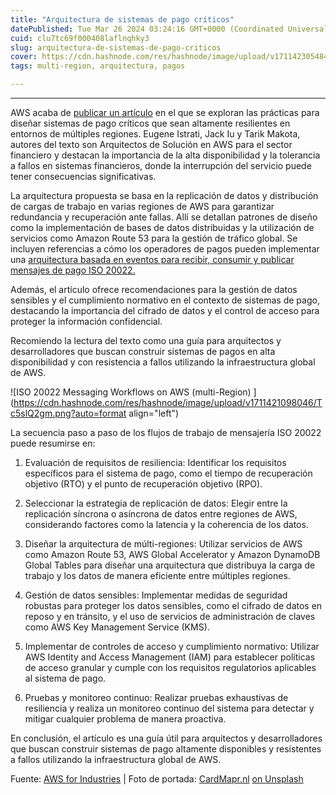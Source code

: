 ```yaml
---
title: "Arquitectura de sistemas de pago críticos"
datePublished: Tue Mar 26 2024 03:24:16 GMT+0000 (Coordinated Universal Time)
cuid: clu7tc69f000408laflnqhky3
slug: arquitectura-de-sistemas-de-pago-criticos
cover: https://cdn.hashnode.com/res/hashnode/image/upload/v1711423054848/eff110f6-b0d4-4d82-85ca-bd7c642999f1.jpeg
tags: multi-region, arquitectura, pagos

---
```


---

AWS acaba de [publicar un artículo](https://aws.amazon.com/blogs/industries/architecting-critical-payment-systems-for-multi-region-resiliency/) en el que se exploran las prácticas para diseñar sistemas de pago críticos que sean altamente resilientes en entornos de múltiples regiones. Eugene Istrati, Jack Iu y Tarik Makota, autores del texto son Arquitectos de Solución en AWS para el sector financiero y destacan la importancia de la alta disponibilidad y la tolerancia a fallos en sistemas financieros, donde la interrupción del servicio puede tener consecuencias significativas.

La arquitectura propuesta se basa en la replicación de datos y distribución de cargas de trabajo en varias regiones de AWS para garantizar redundancia y recuperación ante fallas. Allí se detallan patrones de diseño como la implementación de bases de datos distribuidas y la utilización de servicios como Amazon Route 53 para la gestión de tráfico global. Se incluyen referencias a cómo los operadores de pagos pueden implementar una [arquitectura basada en eventos para recibir, consumir y publicar mensajes de pago ISO 20022.](https://aws.amazon.com/solutions/guidance/iso-20022-messaging-workflows-on-aws/)

Además, el artículo ofrece recomendaciones para la gestión de datos sensibles y el cumplimiento normativo en el contexto de sistemas de pago, destacando la importancia del cifrado de datos y el control de acceso para proteger la información confidencial.

Recomiendo la lectura del texto como una guía para arquitectos y desarrolladores que buscan construir sistemas de pagos en alta disponibilidad y con resistencia a fallos utilizando la infraestructura global de AWS.

![ISO 20022 Messaging Workflows on AWS (multi-Region)
](https://cdn.hashnode.com/res/hashnode/image/upload/v1711421098046/Tc5slQ2gm.png?auto=format align="left")

La secuencia paso a paso de los flujos de trabajo de mensajería ISO 20022 puede resumirse en:

1. Evaluación de requisitos de resiliencia: Identificar los requisitos específicos para el sistema de pago, como el tiempo de recuperación objetivo (RTO) y el punto de recuperación objetivo (RPO).
    
2. Seleccionar la estrategia de replicación de datos: Elegir entre la replicación síncrona o asíncrona de datos entre regiones de AWS, considerando factores como la latencia y la coherencia de los datos.
    
3. Diseñar la arquitectura de múlti-regiones: Utilizar servicios de AWS como Amazon Route 53, AWS Global Accelerator y Amazon DynamoDB Global Tables para diseñar una arquitectura que distribuya la carga de trabajo y los datos de manera eficiente entre múltiples regiones.
    
4. Gestión de datos sensibles: Implementar medidas de seguridad robustas para proteger los datos sensibles, como el cifrado de datos en reposo y en tránsito, y el uso de servicios de administración de claves como AWS Key Management Service (KMS).
    
5. Implementar de controles de acceso y cumplimiento normativo: Utilizar AWS Identity and Access Management (IAM) para establecer políticas de acceso granular y cumple con los requisitos regulatorios aplicables al sistema de pago.
    
6. Pruebas y monitoreo continuo: Realizar pruebas exhaustivas de resiliencia y realiza un monitoreo continuo del sistema para detectar y mitigar cualquier problema de manera proactiva.
    

En conclusión, el artículo es una guía útil para arquitectos y desarrolladores que buscan construir sistemas de pago altamente disponibles y resistentes a fallos utilizando la infraestructura global de AWS.

Fuente: [AWS for Industries](https://aws.amazon.com/blogs/industries/architecting-critical-payment-systems-for-multi-region-resiliency/) | Foto de portada: [CardMapr.nl](http://CardMapr.nl) [on Unsplash](https://unsplash.com/@cardmapr)
